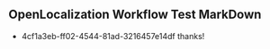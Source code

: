 ## OpenLocalization Workflow Test MarkDown
* 4cf1a3eb-ff02-4544-81ad-3216457e14df thanks!

<!--HONumber=Jul16_HO2-->


